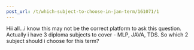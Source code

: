 ```yaml
---
post_url: /t/which-subject-to-choose-in-jan-term/161071/1
---
```

Hii all…i know this may not be the correct platform to ask this question.  
Actually i have 3 diploma subjects to cover - MLP, JAVA, TDS. So which 2 subject should i choose for this term?